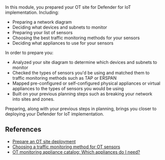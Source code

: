 In this module, you prepared your OT site for Defender for IoT implementation. Including:

- Preparing a network diagram
- Deciding what devices and subnets to monitor
- Preparing your list of sensors 
- Choosing the best traffic monitoring methods for your sensors
- Deciding what appliances to use for your sensors

In order to prepare you:

- Analyzed your site diagram to determine which devices and subnets to monitor
- Checked the types of sensors you'd be using and matched them to traffic monitoring methods such as TAP or ERSPAN
- Mapped pre-configured or self-configured physical appliances or virtual appliances to the types of sensors you would be using
- Built on your previous planning steps such as breaking your network into sites and zones.

Preparing, along with your previous steps in planning, brings you closer to deploying your Defender for IoT implementation.

## References

- [Prepare an OT site deployment](/azure/defender-for-iot/organizations/best-practices/plan-prepare-deploy)
- [Choosing a traffic monitoring method for OT sensors](/azure/defender-for-iot/organizations/best-practices/traffic-mirroring-methods)
- [OT monitoring appliance catalog: Which appliances do I need?](/azure/defender-for-iot/organizations/ot-appliance-sizing)

<!-- Do not include any other content -->
